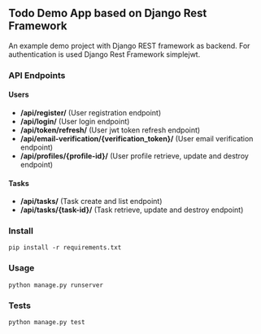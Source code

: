 ## Todo Demo App based on Django Rest Framework
An example demo project with Django REST framework as backend.
For authentication is used Django Rest Framework simplejwt.

### API Endpoints

#### Users

* **/api/register/** (User registration endpoint)
* **/api/login/** (User login endpoint)
* **/api/token/refresh/** (User jwt token refresh endpoint)
* **/api/email-verification/{verification_token}/** (User email verification endpoint)
* **/api/profiles/{profile-id}/** (User profile retrieve, update and destroy endpoint)

#### Tasks

* **/api/tasks/** (Task create and list endpoint)
* **/api/tasks/{task-id}/** (Task retrieve, update and destroy endpoint)

### Install 

    pip install -r requirements.txt

### Usage
    python manage.py runserver

### Tests
    python manage.py test